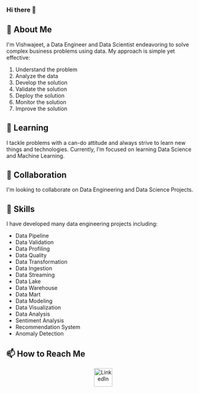 ### Hi there 👋

<!--
**DataSmithJeet/datasmithjeet** is a ✨ _special_ ✨ repository because its `README.md` (this file) appears on your GitHub profile.

Here are some ideas to get you started:
-->
<h2>🔭 About Me</h2>
<p>I'm Vishwajeet, a Data Engineer and Data Scientist endeavoring to solve complex business problems using data. My approach is simple yet effective:</p>
<ol>
  <li>Understand the problem</li>
  <li>Analyze the data</li>
  <li>Develop the solution</li>
  <li>Validate the solution</li>
  <li>Deploy the solution</li>
  <li>Monitor the solution</li>
  <li>Improve the solution</li>
</ol>

<h2>🌱 Learning</h2>
<p>I tackle problems with a can-do attitude and always strive to learn new things and technologies. Currently, I'm focused on learning Data Science and Machine Learning.</p>

<h2>👯 Collaboration</h2>
<p>I'm looking to collaborate on Data Engineering and Data Science Projects.</p>

<h2>🤔 Skills</h2>
<p>I have developed many data engineering projects including:</p>
<ul>
  <li>Data Pipeline</li>
  <li>Data Validation</li>
  <li>Data Profiling</li>
  <li>Data Quality</li>
  <li>Data Transformation</li>
  <li>Data Ingestion</li>
  <li>Data Streaming</li>
  <li>Data Lake</li>
  <li>Data Warehouse</li>
  <li>Data Mart</li>
  <li>Data Modeling</li>
  <li>Data Visualization</li>
  <li>Data Analysis</li>
  <li>Sentiment Analysis</li>
  <li>Recommendation System</li>
  <li>Anomaly Detection</li>
</ul>

<h2>📫 How to Reach Me</h2>
<div align="center">
  <a href="https://www.linkedin.com/in/vishwajeetkumar-jeet/" target="_blank">
    <img src="https://cdn1.iconfinder.com/data/icons/logotypes/32/circle-linkedin-512.png" alt="LinkedIn" style="height: 3rem;"/>
  </a>
</div>

